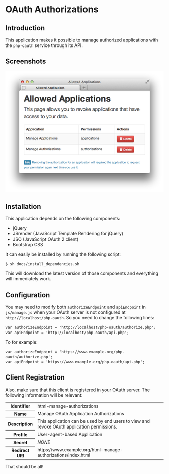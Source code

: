 # OAuth Authorizations

## Introduction

This application makes it possible to manage authorized applications with the 
`php-oauth` service through its API.

## Screenshots

![html-manage-authorizations](https://github.com/fkooman/html-manage-authorizations/raw/master/docs/html-manage-authorizations-screenshot.png)

## Installation

This application depends on the following components:

* jQuery
* JSrender (JavaScript Template Rendering for jQuery)
* JSO (JavaScript OAuth 2 client)
* Bootstrap CSS 

It can easily be installed by running the following script:

    $ sh docs/install_dependencies.sh

This will download the latest version of those components and everything will
immediately work.

## Configuration

You may need to modify both `authorizeEndpoint` and `apiEndpoint` in 
`js/manage.js` when your OAuth server is not configured at 
`http://localhost/php-oauth`. So you need to change the following lines:

    var authorizeEndpoint = 'http://localhost/php-oauth/authorize.php';
    var apiEndpoint = 'http://localhost/php-oauth/api.php';

To for example:

    var authorizeEndpoint = 'https://www.example.org/php-oauth/authorize.php';
    var apiEndpoint = 'https://www.example.org/php-oauth/api.php';

## Client Registration
Also, make sure that this client is registered in your OAuth server. The following
information will be relevant:

<table>
  <tr>
    <th>Identifier</th><td>html-manage-authorizations</td>
  </tr>
  <tr>
    <th>Name</th><td>Manage OAuth Application Authorizations</td>
  </tr>
  <tr>
    <th>Description</th><td>This application can be used by end users to view and revoke OAuth application permissions.</td>
  </tr>
  <tr>
    <th>Profile</th><td>User-agent-based Application</td>
  </tr>
  <tr>
    <th>Secret</th><td><em>NONE</em></td>
  </tr>
  <tr>
    <th>Redirect URI</th><td>https://www.example.org/html-manage-authorizations/index.html</td>
  </tr>
</table>

That should be all!
